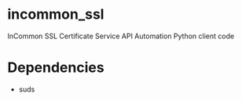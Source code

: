 incommon_ssl
============

InCommon SSL Certificate Service API Automation Python client code

Dependencies
============

- suds